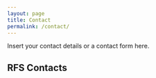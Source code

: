```yaml
---
layout: page
title: Contact
permalink: /contact/
---
```


Insert your contact details or a contact form here.

## RFS Contacts

